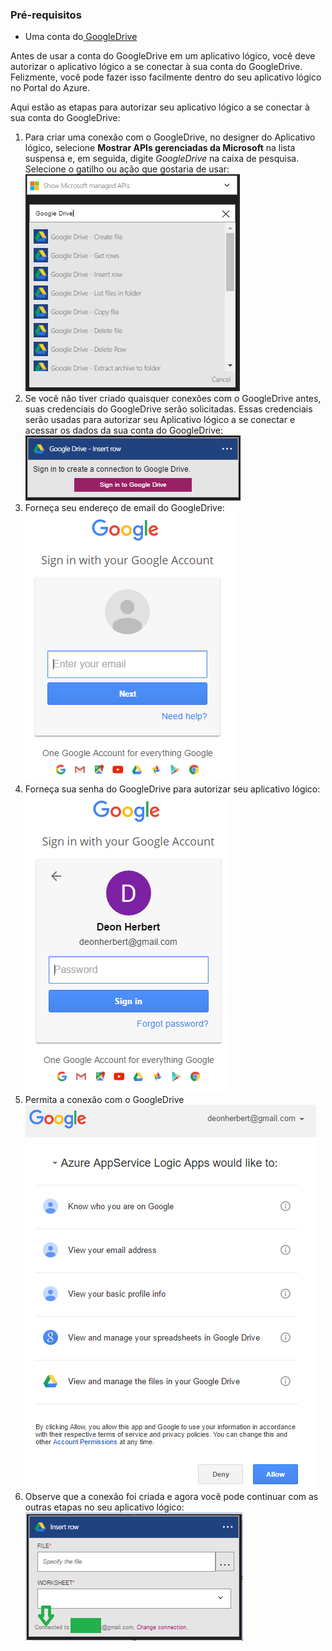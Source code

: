 ### <a name="prerequisites"></a>Pré-requisitos
* Uma conta do[ GoogleDrive](https://www.google.com/drive/)  

Antes de usar a conta do GoogleDrive em um aplicativo lógico, você deve autorizar o aplicativo lógico a se conectar à sua conta do GoogleDrive. Felizmente, você pode fazer isso facilmente dentro do seu aplicativo lógico no Portal do Azure.  

Aqui estão as etapas para autorizar seu aplicativo lógico a se conectar à sua conta do GoogleDrive:  

1. Para criar uma conexão com o GoogleDrive, no designer do Aplicativo lógico, selecione **Mostrar APIs gerenciadas da Microsoft** na lista suspensa e, em seguida, digite *GoogleDrive* na caixa de pesquisa. Selecione o gatilho ou ação que gostaria de usar:   
   ![Etapa de criação da conexão com o GoogleDrive](./media/connectors-create-api-googledrive/googledrive-1.png)  
2. Se você não tiver criado quaisquer conexões com o GoogleDrive antes, suas credenciais do GoogleDrive serão solicitadas. Essas credenciais serão usadas para autorizar seu Aplicativo lógico a se conectar e acessar os dados da sua conta do GoogleDrive:  
   ![Etapa de criação da conexão com o GoogleDrive](./media/connectors-create-api-googledrive/googledrive-2.png)  
3. Forneça seu endereço de email do GoogleDrive:  
   ![Etapa de criação da conexão com o GoogleDrive](./media/connectors-create-api-googledrive/googledrive-3.png)  
4. Forneça sua senha do GoogleDrive para autorizar seu aplicativo lógico:  
   ![Etapa de criação da conexão com o GoogleDrive](./media/connectors-create-api-googledrive/googledrive-4.png)
5. Permita a conexão com o GoogleDrive  
   ![Etapa de criação da conexão com o GoogleDrive](./media/connectors-create-api-googledrive/googledrive-5.png)  
6. Observe que a conexão foi criada e agora você pode continuar com as outras etapas no seu aplicativo lógico:   
   ![Etapa de criação da conexão com o GoogleDrive](./media/connectors-create-api-googledrive/googledrive-6.png)  



<!--HONumber=Nov16_HO3-->


